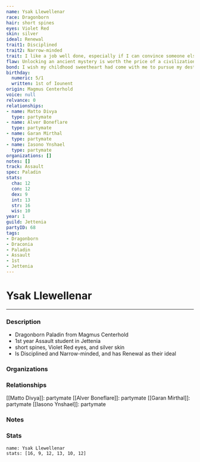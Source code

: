 ```yaml
---
name: Ysak Llewellenar
race: Dragonborn
hair: short spines
eyes: Violet Red
skin: silver
ideal: Renewal
trait1: Disciplined
trait2: Narrow-minded
trait: I like a job well done, especially if I can convince someone else to do it.
flaw: Unlocking an ancient mystery is worth the price of a civilization.
bond: I wish my childhood sweetheart had come with me to pursue my destiny.
birthday:
  numeric: 5/1
  written: 1st of Iounent
origin: Magmus Centerhold
voice: null
relvance: 0
relationships:
- name: Matto Divya
  type: partymate
- name: Alver Boneflare
  type: partymate
- name: Garan Mirthal
  type: partymate
- name: Iasono Ynshael
  type: partymate
organizations: []
notes: []
track: Assault
spec: Paladin
stats:
  cha: 12
  con: 12
  dex: 9
  int: 13
  str: 16
  wis: 10
year: 1
guild: Jettenia
partyID: 68
tags:
- Dragonborn
- Draconia
- Paladin
- Assault
- 1st
- Jettenia
---
```

# Ysak Llewellenar
---
### Description
- Dragonborn Paladin from Magmus Centerhold
- 1st year Assault student in Jettenia
- short spines, Violet Red eyes, and silver skin
- Is Disciplined and Narrow-minded, and has Renewal as their ideal

### Organizations

### Relationships
[[Matto Divya]]: partymate
[[Alver Boneflare]]: partymate
[[Garan Mirthal]]: partymate
[[Iasono Ynshael]]: partymate

### Notes

### Stats
```statblock
name: Ysak Llewellenar
stats: [16, 9, 12, 13, 10, 12]
```